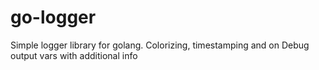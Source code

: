 # go-logger
Simple logger library for golang.
Colorizing, timestamping and on Debug output vars with additional info
